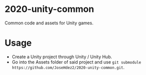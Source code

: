 # 2020-unity-common
Common code and assets for Unity games.

# Usage

- Create a Unity project through Unity / Unity Hub.
- Go into the Assets folder of said project and use `git submodule https://github.com/JoseHdez2/2020-unity-common.git`.

